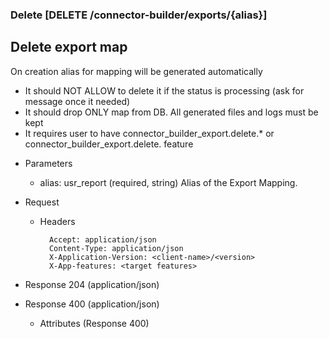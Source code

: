 ### Delete [DELETE /connector-builder/exports/{alias}]

## Delete export map
On creation alias for mapping will be generated automatically

- It should NOT ALLOW to delete it if the status is processing (ask for message once it needed)
- It should drop ONLY map from DB. All generated files and logs must be kept
- It requires user to have connector_builder_export.delete.* or connector_builder_export.delete.<pso type alias> feature 
 
+ Parameters
    + alias: usr_report (required, string) 
        Alias of the Export Mapping.

+ Request
    + Headers

            Accept: application/json
            Content-Type: application/json
            X-Application-Version: <client-name>/<version>
            X-App-features: <target features>

+ Response 204 (application/json)
    
+ Response 400 (application/json)
              
    + Attributes (Response 400)

<!-- include(../../error_responses.md) -->
